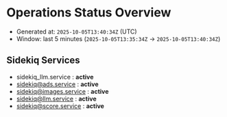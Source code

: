# Operations Status Overview

- Generated at: `2025-10-05T13:40:34Z` (UTC)
- Window: last 5 minutes (`2025-10-05T13:35:34Z` → `2025-10-05T13:40:34Z`)

## Sidekiq Services
- sidekiq_llm.service : **active**
- sidekiq@ads.service : **active**
- sidekiq@images.service : **active**
- sidekiq@llm.service : **active**
- sidekiq@score.service : **active**

